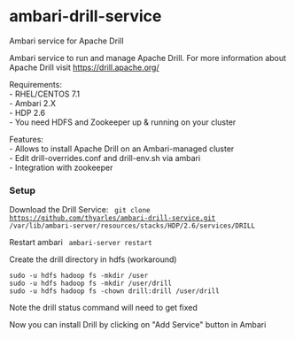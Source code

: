 # ambari-drill-service
Ambari service for Apache Drill

Ambari service to run and manage Apache Drill. For more information about Apache Drill visit <a href>https://drill.apache.org/</a>

  Requirements: <br>
    - RHEL/CENTOS 7.1 <br>
    - Ambari 2.X <br>
    - HDP 2.6 <br>
    - You need HDFS and Zookeeper up & running on your cluster
    
  Features: <br>
    - Allows to install Apache Drill on an Ambari-managed cluster <br>
    - Edit drill-overrides.conf and drill-env.sh via ambari <br>
    - Integration with zookeeper <br>

### Setup

Download the Drill Service:
<code>
git clone https://github.com/thyarles/ambari-drill-service.git /var/lib/ambari-server/resources/stacks/HDP/2.6/services/DRILL 
</code>

Restart ambari
<code>
ambari-server restart
</code>

Create the drill directory in hdfs (workaround)

```
sudo -u hdfs hadoop fs -mkdir /user
sudo -u hdfs hadoop fs -mkdir /user/drill
sudo -u hdfs hadoop fs -chown drill:drill /user/drill
```

Note the drill status command will need to get fixed

Now you can install Drill by clicking on "Add Service" button in Ambari
